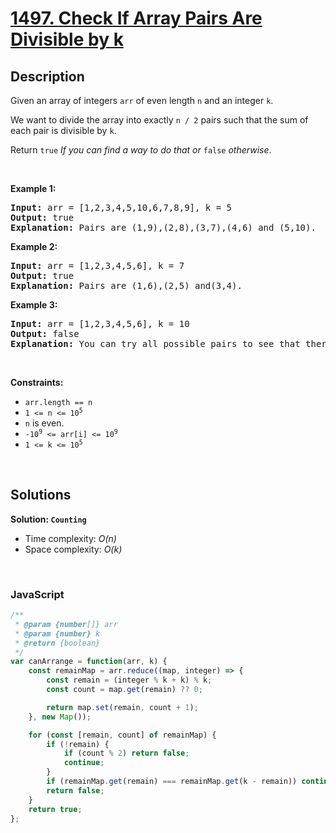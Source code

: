 # [1497. Check If Array Pairs Are Divisible by k](https://leetcode.com/problems/check-if-array-pairs-are-divisible-by-k)

## Description

<div class="_1l1MA" data-track-load="description_content"><p>Given an array of integers <code>arr</code> of even length <code>n</code> and an integer <code>k</code>.</p>

<p>We want to divide the array into exactly <code>n / 2</code> pairs such that the sum of each pair is divisible by <code>k</code>.</p>

<p>Return <code>true</code><em> If you can find a way to do that or </em><code>false</code><em> otherwise</em>.</p>

<p>&nbsp;</p>
<p><strong class="example">Example 1:</strong></p>

<pre><strong>Input:</strong> arr = [1,2,3,4,5,10,6,7,8,9], k = 5
<strong>Output:</strong> true
<strong>Explanation:</strong> Pairs are (1,9),(2,8),(3,7),(4,6) and (5,10).
</pre>

<p><strong class="example">Example 2:</strong></p>

<pre><strong>Input:</strong> arr = [1,2,3,4,5,6], k = 7
<strong>Output:</strong> true
<strong>Explanation:</strong> Pairs are (1,6),(2,5) and(3,4).
</pre>

<p><strong class="example">Example 3:</strong></p>

<pre><strong>Input:</strong> arr = [1,2,3,4,5,6], k = 10
<strong>Output:</strong> false
<strong>Explanation:</strong> You can try all possible pairs to see that there is no way to divide arr into 3 pairs each with sum divisible by 10.
</pre>

<p>&nbsp;</p>
<p><strong>Constraints:</strong></p>

<ul>
	<li><code>arr.length == n</code></li>
	<li><code>1 &lt;= n &lt;= 10<sup>5</sup></code></li>
	<li><code>n</code> is even.</li>
	<li><code>-10<sup>9</sup> &lt;= arr[i] &lt;= 10<sup>9</sup></code></li>
	<li><code>1 &lt;= k &lt;= 10<sup>5</sup></code></li>
</ul>
</div>

<p>&nbsp;</p>

## Solutions

**Solution: `Counting`**
- Time complexity: <em>O(n)</em>
- Space complexity: <em>O(k)</em>

<p>&nbsp;</p>

### **JavaScript**

```js
/**
 * @param {number[]} arr
 * @param {number} k
 * @return {boolean}
 */
var canArrange = function(arr, k) {
    const remainMap = arr.reduce((map, integer) => {
        const remain = (integer % k + k) % k;
        const count = map.get(remain) ?? 0;

        return map.set(remain, count + 1);
    }, new Map());

    for (const [remain, count] of remainMap) {
        if (!remain) {
            if (count % 2) return false;
            continue;
        }
        if (remainMap.get(remain) === remainMap.get(k - remain)) continue;
        return false;
    }
    return true;
};
```
